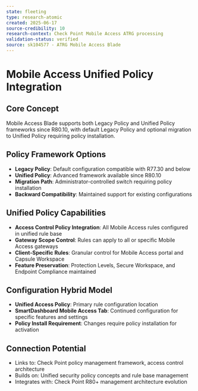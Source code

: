 ```yaml
---
state: fleeting
type: research-atomic
created: 2025-06-17
source-credibility: 10
research-context: Check Point Mobile Access ATRG processing
validation-status: verified
source: sk104577 - ATRG Mobile Access Blade
---
```


# Mobile Access Unified Policy Integration

## Core Concept
Mobile Access Blade supports both Legacy Policy and Unified Policy frameworks since R80.10, with default Legacy Policy and optional migration to Unified Policy requiring policy installation.

## Policy Framework Options
- **Legacy Policy**: Default configuration compatible with R77.30 and below
- **Unified Policy**: Advanced framework available since R80.10
- **Migration Path**: Administrator-controlled switch requiring policy installation
- **Backward Compatibility**: Maintained support for existing configurations

## Unified Policy Capabilities
- **Access Control Policy Integration**: All Mobile Access rules configured in unified rule base
- **Gateway Scope Control**: Rules can apply to all or specific Mobile Access gateways
- **Client-Specific Rules**: Granular control for Mobile Access portal and Capsule Workspace
- **Feature Preservation**: Protection Levels, Secure Workspace, and Endpoint Compliance maintained

## Configuration Hybrid Model
- **Unified Access Policy**: Primary rule configuration location
- **SmartDashboard Mobile Access Tab**: Continued configuration for specific features and settings
- **Policy Install Requirement**: Changes require policy installation for activation

## Connection Potential
- Links to: Check Point policy management framework, access control architecture
- Builds on: Unified security policy concepts and rule base management
- Integrates with: Check Point R80+ management architecture evolution